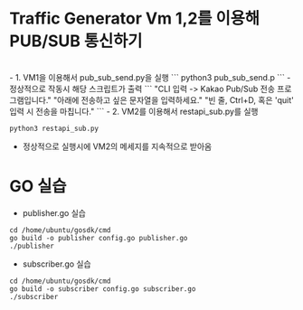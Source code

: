 # Traffic Generator Vm 1,2를 이용해 PUB/SUB 통신하기 
</br>
- 1. VM1을 이용해서 pub_sub_send.py을 실행
```
python3 pub_sub_send.p
```
- 정상적으로 작동시 해당 스크립트가 출력
```
    "CLI 입력 -> Kakao Pub/Sub 전송 프로그램입니다."
    "아래에 전송하고 싶은 문자열을 입력하세요."
    "빈 줄, Ctrl+D, 혹은 'quit' 입력 시 전송을 마칩니다."
```
- 2. VM2를 이용해서 restapi_sub.py를 실행

```
python3 restapi_sub.py
```
- 정상적으로 실행시에 VM2의 메세지를 지속적으로 받아옴




# GO 실습
- publisher.go 실습
```
cd /home/ubuntu/gosdk/cmd
go build -o publisher config.go publisher.go
./publisher
```

- subscriber.go 실습
```
cd /home/ubuntu/gosdk/cmd
go build -o subscriber config.go subscriber.go
./subscriber
```
